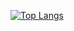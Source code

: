 [![Top Langs](https://github-readme-stats-git-masterrstaa-rickstaa.vercel.app/api/top-langs/?username=egoxH)](https://github.com/anuraghazra/github-readme-stats)
